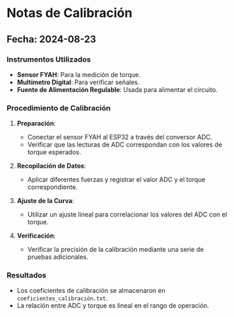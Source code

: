 # Notas de Calibración

## Fecha: 2024-08-23

### Instrumentos Utilizados
- **Sensor FYAH**: Para la medición de torque.
- **Multímetro Digital**: Para verificar señales.
- **Fuente de Alimentación Regulable**: Usada para alimentar el circuito.

### Procedimiento de Calibración
1. **Preparación**: 
   - Conectar el sensor FYAH al ESP32 a través del conversor ADC.
   - Verificar que las lecturas de ADC correspondan con los valores de torque esperados.
   
2. **Recopilación de Datos**:
   - Aplicar diferentes fuerzas y registrar el valor ADC y el torque correspondiente.

3. **Ajuste de la Curva**:
   - Utilizar un ajuste lineal para correlacionar los valores del ADC con el torque.

4. **Verificación**:
   - Verificar la precisión de la calibración mediante una serie de pruebas adicionales.

### Resultados
- Los coeficientes de calibración se almacenaron en `coeficientes_calibración.txt`.
- La relación entre ADC y torque es lineal en el rango de operación.
